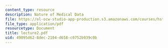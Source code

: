 ```yaml
---
content_type: resource
description: Nature of Medical Data
file: https://ol-ocw-studio-app-production.s3.amazonaws.com/courses/hst-950j-medical-computing-spring-2003/49095d628dec2104d658c0752b939c0b_lecture2.pdf
file_type: application/pdf
resourcetype: Document
title: lecture2.pdf
uid: 49095d62-8dec-2104-d658-c0752b939c0b
---
```

